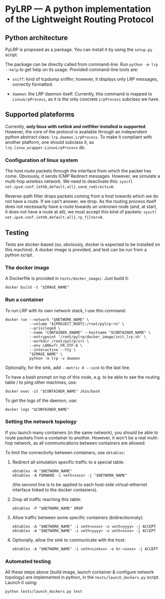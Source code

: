 PyLRP — A python implementation of the Lightweight Routing Protocol
===================================================================

## Python architecture

PyLRP is proposed as a package. You can install it by using the `setup.py` 
script.

The package can be directly called from command-line. Run
`python -m lrp --help` to get help on its usage. Provided command-line tools 
are:

* `sniff`: kind of tcpdump sniffer; however, it displays only LRP messages, 
correctly formatted.

* `daemon`: the LRP daemon itself. Currently, this command is mapped to 
`LinuxLrpProcess`, as it is the only concrete `LrpProcess` subclass we have.



## Supported plateforms

Currently, **only linux with netlink and netfilter installed is supported**. 
However, the core of the protocol is available through an independent python 
abstract class: `lrp.daemon.LrpProcess`. To make it compliant with another 
platform, one should subclass it, as `lrp.linux_wrapper.LinuxLrpProcess` do.


### Configuration of linux system

The host route packets through the interface from which the packet has come. 
Obviously, it sends ICMP Redirect messages. However, we simulate a multi-hop 
wireless network. We need to deactivate this: 
`sysctl net.ipv4.conf.{eth0,default,all}.send_redirects=0`.

Reverse-path filter drops packets coming from a host towards which we do not 
have a route. If we can't answer, we drop. As the routing process itself does 
not necessarily have a route towards an unknown node (and, at start, it does 
not have a route at all), we must accept this kind of packets: 
`sysctl net.ipv4.conf.{eth0,default,all}.rp_filter=0`.



## Testing

Tests are docker-based (so, obviously, docker is expected to be installed on
this machine). A docker image is provided, and test can be run from a python
script.


### The docker image

A Dockerfile is provided in `tests/docker_image/`. Just build it:

    docker build -t "$IMAGE_NAME"


### Run a container

To run LRP with its own network stack, I use this command:

    docker run --network "$NETWORK_NAME" \
               --volume "${PROJECT_ROOT}:/root/pylrp:ro" \
               --privileged \
               --name "CONTAINER_$NAME" --hostname "$CONTAINER_NAME" \
               --entrypoint '/root/pylrp/docker_image/init_lrp.sh' \
               --workdir /root/pylrp/src \
               --env LANG=fr_FR.UTF-8 \
               --interactive --tty \
               "$IMAGE_NAME" \
               python -m lrp -v daemon

Optionally, for the sink, add `--metric 0 --sink` to the last line.

To have a bash prompt on top of this node, e.g. to be able to see the
routing table / to ping other machines, use:

    docker exec -it "$CONTAINER_NAME" /bin/bash

To get the logs of the daemon, use:

    docker logs "$CONTAINER_NAME"


### Setting the network topology

If you launch many containers (in the same network), you should be able to
route packets from a container to another. However, it won't be a real 
multi-hop network, as all communications between containers are allowed.

To limit the connectivity between containers, use `ebtables`:

1. Redirect all simulation specific traffic to a special table:
   
       ebtables -N "$NETWORK_NAME"
       ebtables -A FORWARD -i veth<xxxx> -j "$NETWORK_NAME"
   
   (the second line is to be applied to each host-side virtual-ethernet
   interface linked to the docker containers).
   
2. Drop all traffic reaching this table:

       ebtables -P "$NETWORK_NAME" DROP

3. Allow traffic between some specific containers (bidirectionnaly):

       ebtables -A "$NETWORK_NAME" -i veth<xxxx> -o veth<yyyy> -j ACCEPT
       ebtables -A "$NETWORK_NAME" -i veth<yyyy> -o veth<xxxx> -j ACCEPT

4. Optionally, allow the sink to communicate with the host:
   
       ebtables -A "$NETWORK_NAME" -i veth<sinkxx> -o br-<xxxx> -j ACCEPT


### Automated testing

All these steps above (build image, launch container & configure network
topology) are implemented in python, in the `tests/launch_dockers.py` script.
Launch it using:

    python tests/launch_dockers.py test
